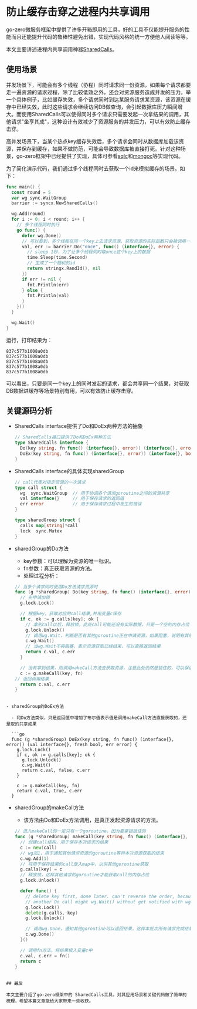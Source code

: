 # 防止缓存击穿之进程内共享调用

go-zero微服务框架中提供了许多开箱即用的工具，好的工具不仅能提升服务的性能而且还能提升代码的鲁棒性避免出错，实现代码风格的统一方便他人阅读等等。

本文主要讲述进程内共享调用神器[SharedCalls](https://github.com/tal-tech/go-zero/blob/master/core/syncx/sharedcalls.go)。  

## 使用场景

并发场景下，可能会有多个线程（协程）同时请求同一份资源，如果每个请求都要走一遍资源的请求过程，除了比较低效之外，还会对资源服务造成并发的压力。举一个具体例子，比如缓存失效，多个请求同时到达某服务请求某资源，该资源在缓存中已经失效，此时这些请求会继续访问DB做查询，会引起数据库压力瞬间增大。而使用SharedCalls可以使得同时多个请求只需要发起一次拿结果的调用，其他请求"坐享其成"，这种设计有效减少了资源服务的并发压力，可以有效防止缓存击穿。

高并发场景下，当某个热点key缓存失效后，多个请求会同时从数据库加载该资源，并保存到缓存，如果不做防范，可能会导致数据库被直接打死。针对这种场景，go-zero框架中已经提供了实现，具体可参看[sqlc](https://github.com/tal-tech/go-zero/blob/master/core/stores/sqlc/cachedsql.go)和[mongoc](https://github.com/tal-tech/go-zero/blob/master/core/stores/mongoc/cachedcollection.go)等实现代码。

为了简化演示代码，我们通过多个线程同时去获取一个id来模拟缓存的场景。如下：

```go
func main() {
  const round = 5
  var wg sync.WaitGroup
  barrier := syncx.NewSharedCalls()

  wg.Add(round)
  for i := 0; i < round; i++ {
    // 多个线程同时执行
    go func() {
      defer wg.Done()
      // 可以看到，多个线程在同一个key上去请求资源，获取资源的实际函数只会被调用一次
      val, err := barrier.Do("once", func() (interface{}, error) {
        // sleep 1秒，为了让多个线程同时取once这个key上的数据
        time.Sleep(time.Second)
        // 生成了一个随机的id
        return stringx.RandId(), nil
      })
      if err != nil {
        fmt.Println(err)
      } else {
        fmt.Println(val)
      }
    }()
  }

  wg.Wait()
}
```

运行，打印结果为：

```
837c577b1008a0db
837c577b1008a0db
837c577b1008a0db
837c577b1008a0db
837c577b1008a0db
```

可以看出，只要是同一个key上的同时发起的请求，都会共享同一个结果，对获取DB数据进缓存等场景特别有用，可以有效防止缓存击穿。

## 关键源码分析

- SharedCalls interface提供了Do和DoEx两种方法的抽象

  ```go
  // SharedCalls接口提供了Do和DoEx两种方法
  type SharedCalls interface {
    Do(key string, fn func() (interface{}, error)) (interface{}, error)
    DoEx(key string, fn func() (interface{}, error)) (interface{}, bool, error)
  }
  ```

- SharedCalls interface的具体实现sharedGroup

  ```go
  // call代表对指定资源的一次请求
  type call struct {
    wg  sync.WaitGroup  // 用于协调各个请求goroutine之间的资源共享
    val interface{}     // 用于保存请求的返回值
    err error           // 用于保存请求过程中发生的错误
  }
  
  type sharedGroup struct {
    calls map[string]*call
    lock  sync.Mutex
  }
  ```

- sharedGroup的Do方法

  - key参数：可以理解为资源的唯一标识。
  - fn参数：真正获取资源的方法。
  - 处理过程分析：

  ```go
  // 当多个请求同时使用Do方法请求资源时
  func (g *sharedGroup) Do(key string, fn func() (interface{}, error)) (interface{}, error) {
    // 先申请加锁
    g.lock.Lock()
  
    // 根据key，获取对应的call结果,并用变量c保存
    if c, ok := g.calls[key]; ok {
      // 拿到call以后，释放锁，此处call可能还没有实际数据，只是一个空的内存占位
      g.lock.Unlock()
      // 调用wg.Wait，判断是否有其他goroutine正在申请资源，如果阻塞，说明有其他goroutine正在获取资源
      c.wg.Wait()
      // 当wg.Wait不再阻塞，表示资源获取已经结束，可以直接返回结果
      return c.val, c.err
    }

    // 没有拿到结果，则调用makeCall方法去获取资源，注意此处仍然是锁住的，可以保证只有一个goroutine可以调用makecall
    c := g.makeCall(key, fn)
  // 返回调用结果
    return c.val, c.err
  }
```
  
- sharedGroup的DoEx方法

  - 和Do方法类似，只是返回值中增加了布尔值表示值是调用makeCall方法直接获取的，还是取的共享成果

  ```go
  func (g *sharedGroup) DoEx(key string, fn func() (interface{}, error)) (val interface{}, fresh bool, err error) {
    g.lock.Lock()
    if c, ok := g.calls[key]; ok {
      g.lock.Unlock()
      c.wg.Wait()
      return c.val, false, c.err
    }

    c := g.makeCall(key, fn)
    return c.val, true, c.err
  }
  ```

- sharedGroup的makeCall方法

  - 该方法由Do和DoEx方法调用，是真正发起资源请求的方法。
  
  ```go
  // 进入makeCall的一定只有一个goroutine，因为要拿锁锁住的
  func (g *sharedGroup) makeCall(key string, fn func() (interface{}, error)) *call {
    // 创建call结构，用于保存本次请求的结果
    c := new(call)
    // wg加1，用于通知其他请求资源的goroutine等待本次资源获取的结束
    c.wg.Add(1)
    // 将用于保存结果的call放入map中，以供其他goroutine获取
    g.calls[key] = c
    // 释放锁，这样其他请求的goroutine才能获取call的内存占位
    g.lock.Unlock()
  
    defer func() {
      // delete key first, done later. can't reverse the order, because if reverse,
      // another Do call might wg.Wait() without get notified with wg.Done()
      g.lock.Lock()
      delete(g.calls, key)
      g.lock.Unlock()

      // 调用wg.Done，通知其他goroutine可以返回结果，这样本批次所有请求完成结果的共享
      c.wg.Done()
    }()
  
    // 调用fn方法，将结果填入变量c中
    c.val, c.err = fn()
    return c
  }
```

## 最后

本文主要介绍了go-zero框架中的 SharedCalls工具，对其应用场景和关键代码做了简单的梳理，希望本篇文章能给大家带来一些收获。
